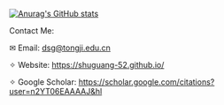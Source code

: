 [![Anurag's GitHub stats](https://github-readme-stats.vercel.app/api?username=shuguang-52&title_color=FFFFFF&icon_color=CC5160&text_color=&bg_color=87CEEB&show_icons=true)](https://github.com/anuraghazra/github-readme-stats)


Contact Me:

✉ Email: dsg@tongji.edu.cn

✧ Website: https://shuguang-52.github.io/

✧ Google Scholar: https://scholar.google.com/citations?user=n2YT06EAAAAJ&hl
